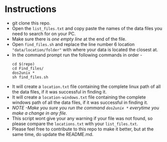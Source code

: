 # Instructions
- git clone this repo.
- Open the `list_files.txt` and copy paste the names of the data files you need to search for on your PC.
- Make sure there is *_one empty line_* at the end of the file.
- Open `find_files.sh` and replace the line number 6 location `"data/location/folder"` with where your data is located the closest at.
- In the command prompt run the following commands in order -
    ```
    cd $(repo)
    cd Find_files/
    dos2unix *
    sh find_files.sh
    ```
- It will create a `location.txt` file containing the complete linux path of all the data files, if it was successful in finding it.
- It will create a `location-windows.txt` file containing the complete windows path of all the data files, if it was successful in finding it.
- *NOTE -Make you sure you run the command `dos2unix *` everytime you make a change in any file.*
- This script wont give your any warning if your file was not found, so please compare the `locations.txt` with your `list_files.txt`.
- Please feel free to contribute to this repo to make it better, but at the same time, do update the README.md.
